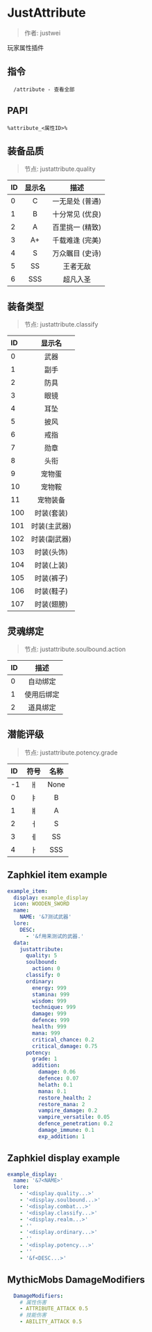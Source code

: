 # JustAttribute

> 作者: justwei

玩家属性插件

## 指令
```text
  /attribute - 查看全部
```

## PAPI
```text
%attribute_<属性ID>%
```

## 装备品质
> 节点: justattribute.quality

| ID  | 显示名 |    描述     |
|:----|:---:|:---------:|
| 0   |  C  | 一无是处 (普通) |
| 1   |  B  | 十分常见 (优良) |
| 2   |  A  | 百里挑一 (精致) |
| 3   | A+  | 千载难逢 (完美) |
| 4   |  S  | 万众瞩目 (史诗) |
| 5   | SS  |   王者无敌    |
| 6   | SSS |   超凡入圣    |

## 装备类型
> 节点: justattribute.classify

| ID  |   显示名   |
|:----|:-------:|
| 0   |   武器    |
| 1   |   副手    |
| 2   |   防具    |
| 3   |   眼镜    |
| 4   |   耳坠    |
| 5   |   披风    |
| 6   |   戒指    |
| 7   |   勋章    |
| 8   |   头衔    |
| 9   |   宠物蛋   |
| 10  |   宠物鞍   |
| 11  |  宠物装备   |
| 100 | 时装(套装)  |
| 101 | 时装(主武器) |
| 102 | 时装(副武器) |
| 103 | 时装(头饰)  |
| 104 | 时装(上装)  |
| 105 | 时装(裤子)  |
| 106 | 时装(鞋子)  |
| 107 | 时装(翅膀)  |

## 灵魂绑定
> 节点: justattribute.soulbound.action

| ID  |  描述   |
|:----|:-----:|
| 0   | 自动绑定  |
| 1   | 使用后绑定 |
| 2   | 道具绑定  |

## 潜能评级
> 节点: justattribute.potency.grade

| ID  | 符号  |  名称  |
|:----|:---:|:----:|
| -1  |  ㅐ  | None |
| 0   |  ㅑ  |  B   |
| 1   |  ㅒ  |  A   |
| 2   |  ㅓ  |  S   |
| 3   |  ㅔ  |  SS  |
| 4   |  ㅏ  | SSS  |

## Zaphkiel item example
```yaml
example_item:
  display: example_display
  icon: WOODEN_SWORD
  name:
    NAME: '&7测试武器'
  lore:
    DESC:
      - '&f用来测试的武器.'
  data:
    justattribute:
      quality: 5
      soulbound:
        action: 0
      classify: 0
      ordinary:
        energy: 999
        stamina: 999
        wisdom: 999
        technique: 999
        damage: 999
        defence: 999
        health: 999
        mana: 999
        critical_chance: 0.2
        critical_damage: 0.75
      potency:
        grade: 1
        addition:
          damage: 0.06
          defence: 0.07
          helath: 0.1
          mana: 0.1
          restore_health: 2
          restore_mana: 2
          vampire_damage: 0.2
          vampire_versatile: 0.05
          defence_penetration: 0.2
          damage_immune: 0.1
          exp_addition: 1
```

## Zaphkiel display example
```yaml
example_display:
  name: '&7<NAME>'
  lore:
    - '<display.quality...>'
    - '<display.soulbound...>'
    - '<display.combat...>'
    - '<display.classify...>'
    - '<display.realm...>'
    - ''
    - '<display.ordinary...>'
    - ''
    - '<display.potency...>'
    - ''
    - '&f<DESC...>'
```

## MythicMobs DamageModifiers
```yaml
  DamageModifiers:
    # 属性伤害
    - ATTRIBUTE_ATTACK 0.5
    # 技能伤害
    - ABILITY_ATTACK 0.5
```